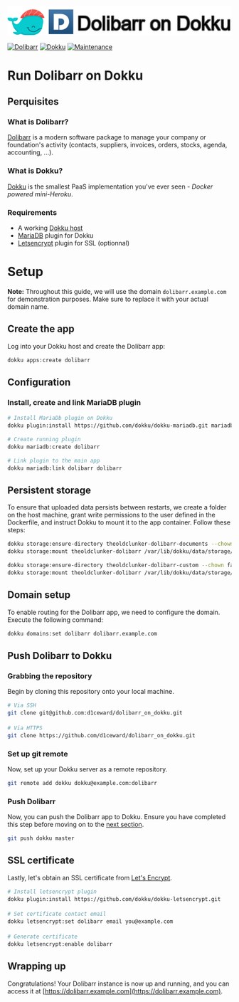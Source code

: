 ![](.github/images/repo_header.png)

[![Dolibarr](https://img.shields.io/badge/Dolibarr-20.0.2-blue.svg)](https://github.com/Dolibarr/dolibarr/releases/tag/20.0.2)
[![Dokku](https://img.shields.io/badge/Dokku-Repo-blue.svg)](https://github.com/dokku/dokku)
[![Maintenance](https://img.shields.io/badge/Maintained%3F-yes-green.svg)](https://github.com/d1ceward/dolibarr_on_dokku/graphs/commit-activity)
# Run Dolibarr on Dokku

## Perquisites

### What is Dolibarr?

[Dolibarr](https://www.dolibarr.org/) is a modern software package to manage your company or foundation's activity (contacts, suppliers, invoices, orders, stocks, agenda, accounting, ...).

### What is Dokku?

[Dokku](http://dokku.viewdocs.io/dokku/) is the smallest PaaS implementation you've ever seen - _Docker
powered mini-Heroku_.

### Requirements
* A working [Dokku host](http://dokku.viewdocs.io/dokku/getting-started/installation/)
* [MariaDB](https://github.com/dokku/dokku-mariadb) plugin for Dokku
* [Letsencrypt](https://github.com/dokku/dokku-letsencrypt) plugin for SSL (optionnal)

# Setup

**Note:** Throughout this guide, we will use the domain `dolibarr.example.com` for demonstration purposes. Make sure to replace it with your actual domain name.

## Create the app

Log into your Dokku host and create the Dolibarr app:

```bash
dokku apps:create dolibarr
```

## Configuration

### Install, create and link MariaDB plugin

```bash
# Install MariaDb plugin on Dokku
dokku plugin:install https://github.com/dokku/dokku-mariadb.git mariadb
```

```bash
# Create running plugin
dokku mariadb:create dolibarr
```

```bash
# Link plugin to the main app
dokku mariadb:link dolibarr dolibarr
```

## Persistent storage

To ensure that uploaded data persists between restarts, we create a folder on the host machine, grant write permissions to the user defined in the Dockerfile, and instruct Dokku to mount it to the app container. Follow these steps:

```bash
dokku storage:ensure-directory theoldclunker-dolibarr-documents --chown false
dokku storage:mount theoldclunker-dolibarr /var/lib/dokku/data/storage/theoldclunker-dolibarr-documents:/var/www/documents
```

```bash
dokku storage:ensure-directory theoldclunker-dolibarr-custom --chown false
dokku storage:mount theoldclunker-dolibarr /var/lib/dokku/data/storage/theoldclunker-dolibarr-custom:/var/www/html/custom
```

## Domain setup

To enable routing for the Dolibarr app, we need to configure the domain. Execute the following command:

```bash
dokku domains:set dolibarr dolibarr.example.com
```

## Push Dolibarr to Dokku

### Grabbing the repository

Begin by cloning this repository onto your local machine.

```bash
# Via SSH
git clone git@github.com:d1ceward/dolibarr_on_dokku.git

# Via HTTPS
git clone https://github.com/d1ceward/dolibarr_on_dokku.git
```

### Set up git remote

Now, set up your Dokku server as a remote repository.

```bash
git remote add dokku dokku@example.com:dolibarr
```

### Push Dolibarr

Now, you can push the Dolibarr app to Dokku. Ensure you have completed this step before moving on to the [next section](#ssl-certificate).

```bash
git push dokku master
```

## SSL certificate

Lastly, let's obtain an SSL certificate from [Let's Encrypt](https://letsencrypt.org/).

```bash
# Install letsencrypt plugin
dokku plugin:install https://github.com/dokku/dokku-letsencrypt.git

# Set certificate contact email
dokku letsencrypt:set dolibarr email you@example.com

# Generate certificate
dokku letsencrypt:enable dolibarr
```

## Wrapping up

Congratulations! Your Dolibarr instance is now up and running, and you can access it at [https://dolibarr.example.com](https://dolibarr.example.com).

